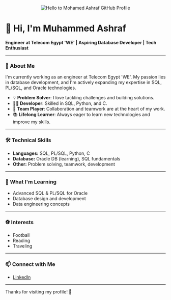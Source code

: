 <p align="center">
  <img src="https://readme-typing-svg.demolab.com?font=Fira+Code&size=28&pause=1000&color=36BCF7&center=true&vCenter=true&width=600&lines=Hello+to+My+GitHub+Profile+%F0%9F%91%8B" alt="Hello to Mohamed Ashraf GitHub Profile" />
</p>

# 👋 Hi, I'm Muhammed Ashraf

**Engineer at Telecom Egypt 'WE' | Aspiring Database Developer | Tech Enthusiast**

---

### 🚀 About Me

I'm currently working as an engineer at Telecom Egypt 'WE'. My passion lies in database development, and I'm actively expanding my expertise in SQL, PL/SQL, and Oracle technologies.

- 💡 **Problem Solver**: I love tackling challenges and building solutions.
- 👨‍💻 **Developer**: Skilled in SQL, Python, and C.
- 🤝 **Team Player**: Collaboration and teamwork are at the heart of my work.
- 📚 **Lifelong Learner**: Always eager to learn new technologies and improve my skills.

---

### 🛠️ Technical Skills

- **Languages:** SQL, PL/SQL, Python, C
- **Database:** Oracle DB (learning), SQL fundamentals
- **Other:** Problem solving, teamwork, development

---

### 🌱 What I'm Learning

- Advanced SQL & PL/SQL for Oracle
- Database design and development
- Data engineering concepts

---

### ⚽ Interests

- Football
- Reading
- Traveling

---

### 📫 Connect with Me

- [LinkedIn](https://www.linkedin.com/in/muhammedd-ashraf/)

---

Thanks for visiting my profile! 🚀
